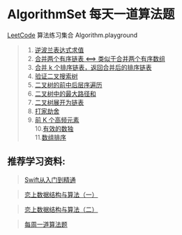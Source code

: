 # AlgorithmSet 每天一道算法题
[LeetCode](https://leetcode-cn.com/problemset/algorithms/) 算法练习集合 Algorithm.playground

> 1. [逆波兰表达式求值](https://leetcode-cn.com/problems/evaluate-reverse-polish-notation)
> 2. [合并两个有序链表 <==> 类似于合并两个有序数组](https://leetcode-cn.com/problems/merge-two-sorted-lists/submissions/)
> 3. [合并 k 个排序链表，返回合并后的排序链表](https://leetcode-cn.com/problems/merge-k-sorted-lists)
> 4. [验证二叉搜索树](https://leetcode-cn.com/problems/validate-binary-search-tree)
> 5. [二叉树的前中后层序遍历](https://leetcode-cn.com/problemset/algorithms/)
> 6. [二叉树中的最大路径和](https://leetcode-cn.com/problems/binary-tree-maximum-path-sum)
> 7. [二叉树展开为链表](https://leetcode-cn.com/problems/flatten-binary-tree-to-linked-list)
> 8. [打家劫舍](https://leetcode-cn.com/problems/house-robber)
> 9. [前 K 个高频元素](https://leetcode-cn.com/problems/top-k-frequent-elements)    
> 10.[有效的数独](https://leetcode-cn.com/problems/valid-sudoku)                          
> 11.[数组排序](https://leetcode-cn.com/problemset/algorithms/)



## 推荐学习资料:

> [Swift从入门到精通](https://ke.qq.com/course/392094?saleToken=1693443&from=pclink)

> [恋上数据结构与算法（一）](https://ke.qq.com/course/385223?saleToken=1887678&from=pclink)

> [恋上数据结构与算法（二）](https://ke.qq.com/course/421398?saleToken=1887679&from=pclink)

> [每周一道算法题](https://ke.qq.com/course/436549?saleToken=1887824&from=pclink)
